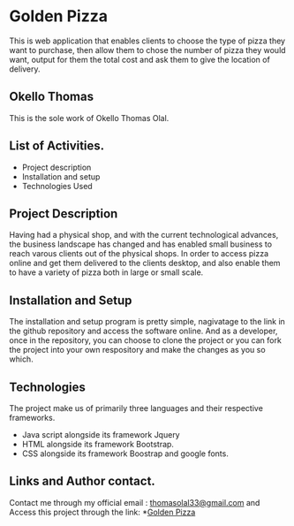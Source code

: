 # Golden Pizza

[logo]: assets/background/readme.png

This is web application that enables clients to choose the type of pizza they want to purchase, then allow them 
to chose the number of pizza they would want, output for them the total cost and ask them to give the location of delivery. 

## Okello Thomas
This is the sole work of Okello Thomas Olal. 


## List of Activities. 
* Project description
* Installation and setup
* Technologies Used

## Project Description

Having had a physical shop, and with the current technological advances, the business landscape has changed and has enabled small business to reach varous clients out of the physical shops. 
In order to access pizza online and get them delivered to the clients desktop, and also enable them to have a variety of pizza both in large or small scale. 


## Installation and Setup

The installation and setup program is pretty simple, nagivatage to the link in the github repository and access the software online. And as a developer, once in the repository, you can choose to clone the project or you can fork the project into your own respository and make the changes as you so which. 

## Technologies

The project make us of primarily three languages and their respective frameworks. 

* Java script alongside its framework Jquery
* HTML alongside its framework Bootstrap.
* CSS alongside its framework Boostrap and google fonts. 


## Links and Author contact. 
Contact me through my official email : thomasolal33@gmail.com
and Access this project through the link:
*[Golden Pizza](https://github.com/Okellothomas/Golden-pizza)


